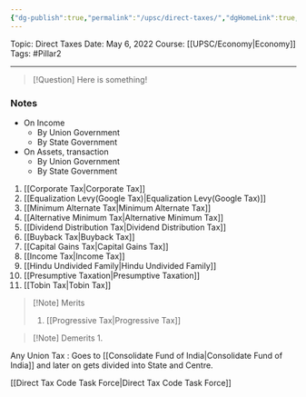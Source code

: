 ```yaml
---
{"dg-publish":true,"permalink":"/upsc/direct-taxes/","dgHomeLink":true,"dgPassFrontmatter":false}
---
```


Topic: Direct Taxes
Date: May 6, 2022
Course: [[UPSC/Economy|Economy]]
Tags: #Pillar2 

---

> [!Question]
> Here is something! 


### Notes
-  On Income 
	- By Union Government
	- By State Government
- On Assets, transaction
	- By Union Government
	- By State Government


1. [[Corporate Tax|Corporate Tax]]
2. [[Equalization Levy(Google Tax)|Equalization Levy(Google Tax)]]
3. [[Minimum Alternate Tax|Minimum Alternate Tax]]
4. [[Alternative Minimum Tax|Alternative Minimum Tax]]
5. [[Dividend Distribution Tax|Dividend Distribution Tax]]
6. [[Buyback Tax|Buyback Tax]]
7. [[Capital Gains Tax|Capital Gains Tax]]
8. [[Income Tax|Income Tax]]
9. [[Hindu Undivided Family|Hindu Undivided Family]]
10. [[Presumptive Taxation|Presumptive Taxation]]
11. [[Tobin Tax|Tobin Tax]]


>[!Note] Merits
>1. [[Progressive Tax|Progressive Tax]]
>

>[!Note] Demerits
>1. 

Any Union Tax : Goes to [[Consolidate Fund of India|Consolidate Fund of India]] and later on gets divided into State and Centre.

[[Direct Tax Code Task Force|Direct Tax Code Task Force]]

